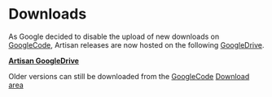 # Downloads #

As Google decided to disable the upload of new downloads on [GoogleCode](http://code.google.com), Artisan releases are now hosted on the following [GoogleDrive](https://drive.google.com/).

**[Artisan GoogleDrive](https://drive.google.com/folderview?id=0B4HTX5wS3NB2ZFdWd0NFdG1qUFk&usp=sharing)**

Older versions can still be downloaded from the [GoogleCode](http://code.google.com) [Download area](http://code.google.com/p/artisan/downloads/list?can=1&q=&colspec=Filename+Summary+Uploaded+ReleaseDate+Size+DownloadCount)